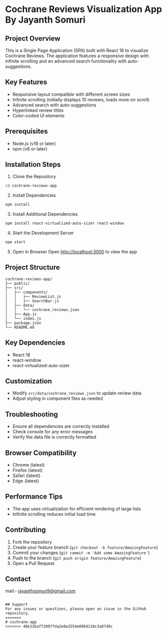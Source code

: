 
# Cochrane Reviews Visualization App By Jayanth Somuri

## Project Overview
This is a Single Page Application (SPA) built with React 18 to visualize Cochrane Reviews. The application features a responsive design with infinite scrolling and an advanced search functionality with auto-suggestions.

## Key Features
- Responsive layout compatible with different screen sizes
- Infinite scrolling (initially displays 10 reviews, loads more on scroll)
- Advanced search with auto-suggestions
- Hyperlinked review titles
- Color-coded UI elements

## Prerequisites
- Node.js (v16 or later)
- npm (v8 or later)

## Installation Steps

1. Clone the Repository
```bash
cd cochrane-reviews-app
```

2. Install Dependencies
```bash
npm install
```

3. Install Additional Dependencies
```bash
npm install react-virtualized-auto-sizer react-window
```

4. Start the Development Server
```bash
npm start
```

5. Open in Browser
Open [http://localhost:3000](http://localhost:3000) to view the app

## Project Structure
```
cochrane-reviews-app/
├── public/
├── src/
│   ├── components/
│   │   ├── ReviewList.js
│   │   ├── SearchBar.js
│   ├── data/
│   │   └── cochrane_reviews.json
│   ├── App.js
│   └── index.js
├── package.json
└── README.md
```

## Key Dependencies
- React 18
- react-window
- react-virtualized-auto-sizer

## Customization
- Modify `src/data/cochrane_reviews.json` to update review data
- Adjust styling in component files as needed

## Troubleshooting
- Ensure all dependencies are correctly installed
- Check console for any error messages
- Verify the data file is correctly formatted

## Browser Compatibility
- Chrome (latest)
- Firefox (latest)
- Safari (latest)
- Edge (latest)

## Performance Tips
- The app uses virtualization for efficient rendering of large lists
- Infinite scrolling reduces initial load time

## Contributing
1. Fork the repository
2. Create your feature branch (`git checkout -b feature/AmazingFeature`)
3. Commit your changes (`git commit -m 'Add some AmazingFeature'`)
4. Push to the branch (`git push origin feature/AmazingFeature`)
5. Open a Pull Request



## Contact
mail:- jayanthsomuri9@gmail.com
```

## Support
For any issues or questions, please open an issue in the GitHub repository.
=======
# cochrane-app
>>>>>>> 48e12baff2097fda2e8e2554e896d110c3a07d9c
